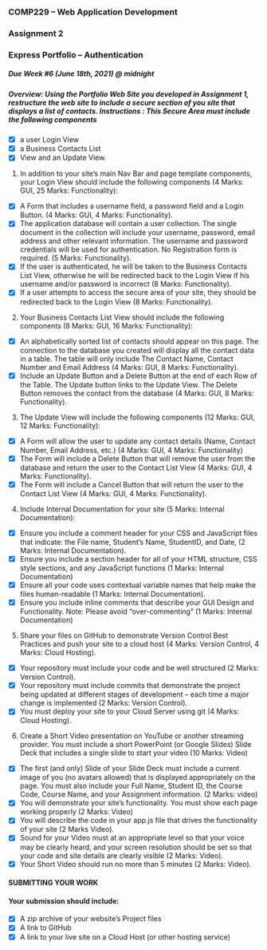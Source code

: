 ### COMP229 – Web Application Development

### Assignment 2

### Express Portfolio – Authentication

##### Due Week #6 (June 18th, 2021) @ midnight

##### Overview: Using the Portfolio Web Site you developed in Assignment 1, restructure the web site to include a secure section of you site that displays a list of contacts. Instructions : This Secure Area must include the following components

- [x] a user Login View
- [x] a Business Contacts List
- [x] View and an Update View.

1. In addition to your site’s main Nav Bar and page template components, your Login View should include
   the following components (4 Marks: GUI, 25 Marks: Functionality):

- [x] A Form that includes a username field, a password field and a Login Button. (4 Marks: GUI, 4
      Marks: Functionality).
- [x] The application database will contain a user collection. The single document in the collection will
      include your username, password, email address and other relevant information. The username
      and password credentials will be used for authentication. No Registration form is required. (5
      Marks: Functionality).
- [x] If the user is authenticated, he will be taken to the Business Contacts List View, otherwise he will
      be redirected back to the Login View if his username and/or password is incorrect (8 Marks:
      Functionality).
- [x] If a user attempts to access the secure area of your site, they should be redirected back to the
      Login View (8 Marks: Functionality).

2. Your Business Contacts List View should include the following components (8 Marks: GUI, 16 Marks:
   Functionality):

- [x] An alphabetically sorted list of contacts should appear on this page. The connection to the
      database you created will display all the contact data in a table. The table will only include The
      Contact Name, Contact Number and Email Address (4 Marks: GUI, 8 Marks: Functionality).
- [x] Include an Update Button and a Delete Button at the end of each Row of the Table. The Update
      button links to the Update View. The Delete Button removes the contact from the database (4
      Marks: GUI, 8 Marks: Functionality).

3. The Update View will include the following components (12 Marks: GUI, 12 Marks: Functionality):

- [x] A Form will allow the user to update any contact details (Name, Contact Number, Email Address,
      etc.) (4 Marks: GUI, 4 Marks: Functionality)
- [x] The Form will include a Delete Button that will remove the user from the database and return the
      user to the Contact List View (4 Marks: GUI, 4 Marks: Functionality).
- [x] The Form will include a Cancel Button that will return the user to the Contact List View (4 Marks:
      GUI, 4 Marks: Functionality).

4. Include Internal Documentation for your site (5 Marks: Internal Documentation):

- [x] Ensure you include a comment header for your CSS and JavaScript files that indicate: the File
      name, Student’s Name, StudentID, and Date, (2 Marks: Internal Documentation).
- [x] Ensure you include a section header for all of your HTML structure, CSS style sections, and any
      JavaScript functions (1 Marks: Internal Documentation)
- [x] Ensure all your code uses contextual variable names that help make the files human-readable (1
      Marks: Internal Documentation).
- [x] Ensure you include inline comments that describe your GUI Design and Functionality. Note: Please
      avoid “over-commenting” (1 Marks: Internal Documentation)

5. Share your files on GitHub to demonstrate Version Control Best Practices and push your site to a cloud host
   (4 Marks: Version Control, 4 Marks: Cloud Hosting).

- [x] Your repository must include your code and be well structured (2 Marks: Version Control).
- [x] Your repository must include commits that demonstrate the project being updated at different
      stages of development – each time a major change is implemented (2 Marks: Version Control).
- [x] You must deploy your site to your Cloud Server using git (4 Marks: Cloud Hosting).

6. Create a Short Video presentation on YouTube or another streaming provider. You must include a short
   PowerPoint (or Google Slides) Slide Deck that includes a single slide to start your video (10 Marks: Video)

- [x] The first (and only) Slide of your Slide Deck must include a current image of you (no avatars
      allowed) that is displayed appropriately on the page. You must also include your Full Name,
      Student ID, the Course Code, Course Name, and your Assignment information. (2 Marks: video)
- [x] You will demonstrate your site’s functionality. You must show each page working properly (2
      Marks: Video)
- [x] You will describe the code in your app.js file that drives the functionality of your site (2 Marks
      Video).
- [x] Sound for your Video must at an appropriate level so that your voice may be clearly heard, and
      your screen resolution should be set so that your code and site details are clearly visible (2 Marks:
      Video).
- [x] Your Short Video should run no more than 5 minutes (2 Marks: Video).

#### SUBMITTING YOUR WORK

#### Your submission should include:

- [x] A zip archive of your website’s Project files
- [x] A link to GitHub
- [x] A link to your live site on a Cloud Host (or other hosting service)

